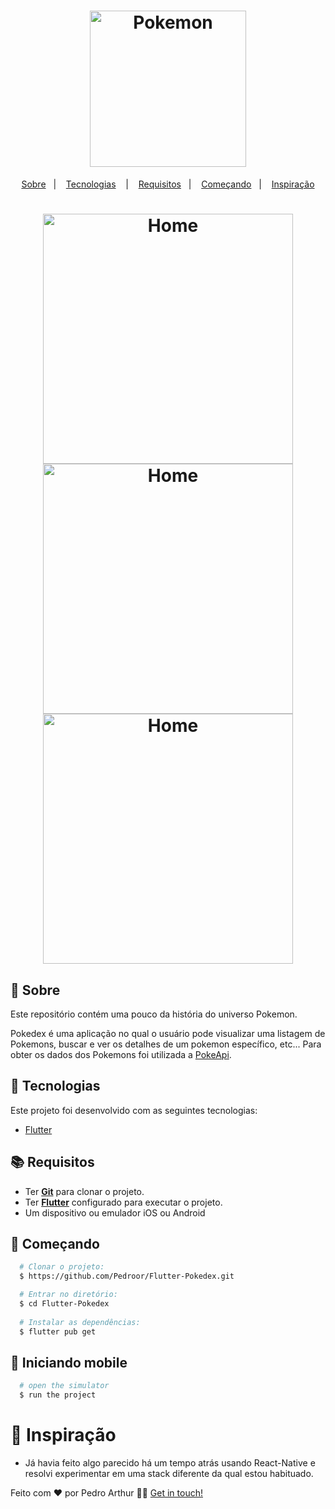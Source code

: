 <h1 align="center">
  <img alt="Pokemon" src="https://logosmarcas.net/wp-content/uploads/2020/05/Pokemon-Logo.png" width="250px" />
</h1>



<p align="center">
  <a href="#page_with_curl-sobre">Sobre</a>&nbsp;&nbsp;&nbsp;|&nbsp;&nbsp;&nbsp;
  <a href="#hammer-iniciando-mobile">Tecnologias</a>
  &nbsp;&nbsp;&nbsp;|&nbsp;&nbsp;&nbsp;
  <a href="#books-requisitos">Requisitos</a>&nbsp;&nbsp;&nbsp;|&nbsp;&nbsp;&nbsp;
  <a href="#rocket-começando">Começando</a>&nbsp;&nbsp;&nbsp;|&nbsp;&nbsp;&nbsp;
  <a href="#thought_balloon-começando">Inspiração</a>
</p>

<h1 align="center">
 <img alt="Home" src="https://i.imgur.com/WrfJrT8.png" width="400" />
 <img alt="Home" src="https://i.imgur.com/jo6FzkI.png" width="400" />
 <img alt="Home" src="https://i.imgur.com/wHM7Xv0.png" width="400" />

</h1>

## :page_with_curl: Sobre
Este repositório contém uma pouco da história do universo Pokemon.

Pokedex é uma aplicação no qual o usuário pode visualizar uma listagem de Pokemons, buscar e ver os detalhes de um pokemon específico, etc... Para obter os dados dos Pokemons foi utilizada a [PokeApi](https://pokeapi.co/).

## :hammer: Tecnologias

Este projeto foi desenvolvido com as seguintes tecnologias:

- [Flutter](https://flutter.dev/)

## :books: Requisitos
- Ter [**Git**](https://git-scm.com/) para clonar o projeto.
- Ter [**Flutter**](https://docs.flutter.dev/get-started/install) configurado para executar o projeto.
- Um dispositivo ou emulador iOS ou Android

## :rocket: Começando
``` bash
  # Clonar o projeto:
  $ https://github.com/Pedroor/Flutter-Pokedex.git

  # Entrar no diretório:
  $ cd Flutter-Pokedex
  
  # Instalar as dependências:
  $ flutter pub get
```

## :iphone: Iniciando mobile
```bash
  # open the simulator 
  $ run the project

```

# :thought_balloon: Inspiração
- Já havia feito algo parecido há um tempo atrás usando React-Native e resolvi experimentar em uma stack diferente da qual estou habituado.


Feito com ❤️ por Pedro Arthur 👋🏻 [Get in touch!](https://github.com/Pedroor)
